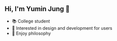 ## Hi, I'm Yumin Jung 🙂

- 📚 College student
- 🌱 Interested in design and development for users
- 🧐 Enjoy philosophy